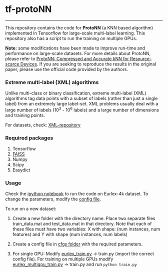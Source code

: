 # tf-protoNN
---------------------------------------
This repository contains the code for **ProtoNN** (a KNN based algorithm) implemented in Tensorflow for large-scale multi-label learning. This repository also has a script to run the training on multiple GPUs. 

**Note:** some modifications have been made to improve run-time and performance on large-scale datasets. For more details about ProtoNN, please refer to [ProtoNN: Compressed and Accurate kNN for Resource-scarce Devices](http://proceedings.mlr.press/v70/gupta17a.html).  If you are seeking to reproduce the results in the original paper, please use the official code provided by the authors.


### Extreme multi-label (XML) algorithms

Unlike multi-class or binary classification, extreme multi-label (XML) algorithms tag data points with a subset of labels (rather than
just a single label) from an extremely large label-set. XML problems usually deal with a large number of labels (10<sup>3</sup> - 10<sup>6</sup> labels) and a large number of dimensions and training points. 

For datasets, check: [XML-repository](http://manikvarma.org/downloads/XC/XMLRepository.html)

### Required packages

1. Tensorflow
2. [FAISS](https://github.com/facebookresearch/faiss)
3. Numpy
4. Scipy
5. Easydict
 
### Usage

Check the [ipython notebook](https://github.com/saisrivatsan/tf-protoNN/blob/master/run_eurlex_with_preprocessing.ipynb) to run the code on Eurlex-4k dataset. To change the parameters, modify the [config file](https://github.com/saisrivatsan/tf-protoNN/blob/master/cfgs/config_eurlex_with_preprocessing.py).

To run on a new dataset:

1. Create a new folder with the directory name. Place two separate files train\_data.mat and test\_data.mat in that directory. Note that each of these files must have two variables: X with shape:  (num instances, num features) and Y with shape (num instances, num labels)

2. Create a config file in [cfgs folder](https://github.com/saisrivatsan/tf-protoNN/tree/master/cfgs) with the required parameters.
 
3. For single GPU: Modify [eurlex\_train.py](https://github.com/saisrivatsan/tf-protoNN/blob/master/eurlex_train.py) -> train.py (import the correct config file). For training on multiple GPUs modify [eurlex\_multigpu\_train.py](https://github.com/saisrivatsan/tf-protoNN/blob/master/eurlex_multigpu_train.py) -> train.py and run `python train.py` 
